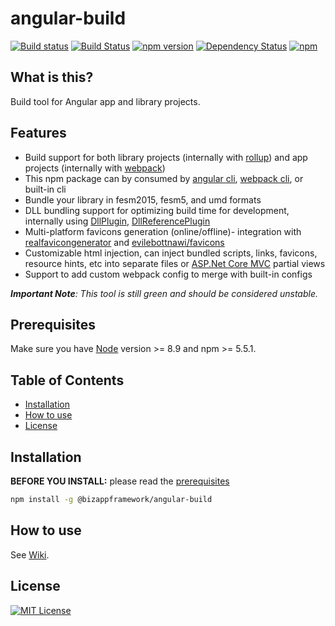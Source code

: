 angular-build
=====================

<!-- Badges section here. -->
[![Build status](https://img.shields.io/appveyor/ci/mmzliveid/angular-build.svg?label=appveyor)](https://ci.appveyor.com/project/mmzliveid/angular-build)
[![Build Status](https://img.shields.io/travis/BizAppFramework/angular-build/master.svg?label=travis)](https://travis-ci.org/BizAppFramework/angular-build)
[![npm version](https://badge.fury.io/js/%40bizappframework%2Fangular-build.svg)](https://badge.fury.io/js/%40bizappframework%2Fangular-build)
[![Dependency Status](https://david-dm.org/bizappframework/angular-build.svg)](https://david-dm.org/bizappframework/angular-build)
[![npm](https://img.shields.io/npm/dm/@bizappframework/angular-build.svg)](https://www.npmjs.com/package/@bizappframework/angular-build)

What is this?
---------------

Build tool for Angular app and library projects.

Features
---------------

- Build support for both library projects (internally with [rollup](https://github.com/rollup/rollup)) and app projects (internally with [webpack](https://github.com/webpack/webpack))
- This npm package can by consumed by [angular cli](https://github.com/angular/angular-cli), [webpack cli](https://github.com/webpack/webpack-cli), or built-in cli
- Bundle your library in fesm2015, fesm5, and umd formats
- DLL bundling support for optimizing build time for development, internally using [DllPlugin](https://github.com/webpack/docs/wiki/list-of-plugins#dllplugin), [DllReferencePlugin](https://github.com/webpack/docs/wiki/list-of-plugins#dllreferenceplugin)
- Multi-platform favicons generation (online/offline)- integration with [realfavicongenerator](http://realfavicongenerator.net) and [evilebottnawi/favicons](https://github.com/evilebottnawi/favicons)
- Customizable html injection, can inject bundled scripts, links, favicons,  resource hints, etc into separate files or [ASP.Net Core MVC](https://docs.microsoft.com/en-us/aspnet/core/mvc/overview) partial views
- Support to add custom webpack config to merge with built-in configs

***Important Note**: This tool is still green and should be considered unstable.*

Prerequisites
---------------

Make sure you have [Node](https://nodejs.org/en/download/) version >= 8.9 and npm >= 5.5.1.

Table of Contents
---------------

* [Installation](#installation)
* [How to use](#how-to-use)
* [License](#license)

Installation
---------------

**BEFORE YOU INSTALL:** please read the [prerequisites](#prerequisites)
```bash
npm install -g @bizappframework/angular-build
```
How to use
---------------

See [Wiki](https://github.com/BizAppFramework/angular-build/wiki).

License
---------------

[![MIT License](https://img.shields.io/badge/license-MIT-blue.svg?style=flat)](/LICENSE)
